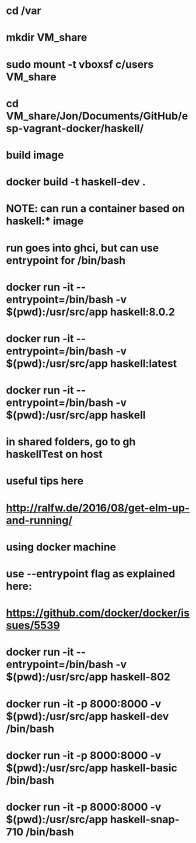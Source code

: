 # cd /var
# mkdir VM_share 
# sudo mount -t vboxsf c/users VM_share
# cd VM_share/Jon/Documents/GitHub/esp-vagrant-docker/haskell/

# build image
# docker build -t haskell-dev .

#
# NOTE: can run a container based on haskell:* image
#       run goes into ghci, but can use entrypoint for /bin/bash     
# docker run -it --entrypoint=/bin/bash -v $(pwd):/usr/src/app haskell:8.0.2
# docker run -it --entrypoint=/bin/bash -v $(pwd):/usr/src/app haskell:latest
# docker run -it --entrypoint=/bin/bash -v $(pwd):/usr/src/app haskell
#

# in shared folders, go to gh haskellTest on host

# useful tips here
# http://ralfw.de/2016/08/get-elm-up-and-running/
#
# using docker machine

# use --entrypoint flag as explained here:
# https://github.com/docker/docker/issues/5539
# docker run -it --entrypoint=/bin/bash -v $(pwd):/usr/src/app haskell-802
#
# docker run -it -p 8000:8000 -v $(pwd):/usr/src/app haskell-dev /bin/bash
# docker run -it -p 8000:8000 -v $(pwd):/usr/src/app haskell-basic /bin/bash
# docker run -it -p 8000:8000 -v $(pwd):/usr/src/app haskell-snap-710 /bin/bash
